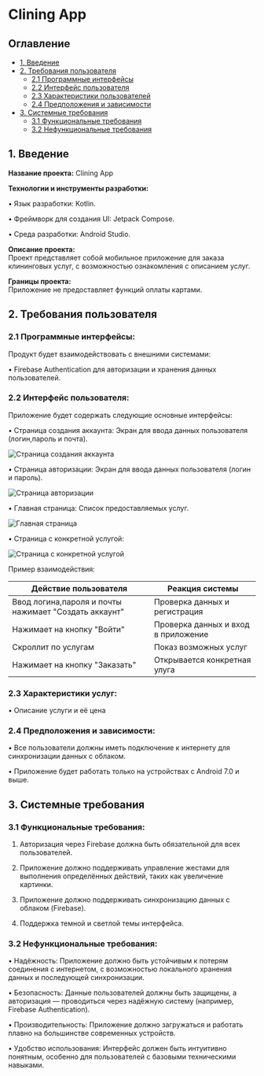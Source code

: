# Clining App

## **Оглавление**
- [1. Введение](#intro)
- [2. Требования пользователя](#user_requirements)
  - [2.1 Программные интерфейсы](#interfaces)
  - [2.2 Интерфейс пользователя](#ui)
  - [2.3 Характеристики пользователей](#user_characteristics)
  - [2.4 Предположения и зависимости](#assumptions)
- [3. Системные требования](#system_requirements)
  - [3.1 Функциональные требования](#functional_requirements)
  - [3.2 Нефункциональные требования](#non_functional_requirements)

<a name="intro"></a>
## **1. Введение**

**Название проекта:** Clining App

**Технологии и инструменты разработки:**

•	Язык разработки: Kotlin.

•	Фреймворк для создания UI: Jetpack Compose.

•	Среда разработки: Android Studio.

**Описание проекта:**  
Проект представляет собой мобильное приложение для заказа клининговых услуг, с возможностью ознакомления с описанием услуг.

**Границы проекта:**  
Приложение не предоставляет функций оплаты картами.

<a name="user_requirements"></a>
## **2. Требования пользователя**

<a name="interfaces"></a>
### **2.1 Программные интерфейсы:**

Продукт будет взаимодействовать с внешними системами:

•	Firebase Authentication для авторизации и хранения данных пользователей.

<a name="ui"></a>
### **2.2 Интерфейс пользователя:**

Приложение будет содержать следующие основные интерфейсы:

• Страница создания аккаунта: Экран для ввода данных пользователя (логин,пароль и почта).

 ![Страница создания аккаунта](mocaps/CreateAcc.png)

• Страница авторизации: Экран для ввода данных пользователя (логин и пароль).
  
  ![Страница авторизации](mocaps/Authorize.png)

• Главная страница: Список предоставляемых услуг.
  
  ![Главная страница](mocaps/MainServices.png)

• Страница с конкретной услугой: 
  
  ![Страница с конкретной услугой](mocaps/CurrentService.png)

Пример взаимодействия:

| Действие пользователя                                | Реакция системы                                                |
|------------------------------------------------------|----------------------------------------------------------------|
| Ввод логина,пароля и почты нажимает "Создать аккаунт"| Проверка данных и регистрация                                  |
| Нажимает на кнопку "Войти"                           |  Проверка данных и вход в приложение                           |
| Скроллит по услугам                                  |  Показ возможных услуг                                         |
| Нажимает на кнопку "Заказать"                        | Открывается конкретная улуга                                   |

<a name="user_characteristics"></a>
### **2.3 Характеристики услуг:**

•	Описание услуги и её цена

<a name="assumptions"></a>
### **2.4 Предположения и зависимости:**

•	Все пользователи должны иметь подключение к интернету для синхронизации данных с облаком.

•	Приложение будет работать только на устройствах с Android 7.0 и выше.

<a name="system_requirements"></a>
## **3. Системные требования**

<a name="functional_requirements"></a>
### **3.1 Функциональные требования:**
	
1.	Авторизация через Firebase должна быть обязательной для всех пользователей.
	
2.	Приложение должно поддерживать управление жестами для выполнения определённых действий, таких как увеличение картинки.
   
3.	Приложение должно поддерживать синхронизацию данных с облаком (Firebase).

4.	Поддержка темной и светлой темы интерфейса.

<a name="non_functional_requirements"></a>
### **3.2 Нефункциональные требования:**

•	Надёжность: Приложение должно быть устойчивым к потерям соединения с интернетом, с возможностью локального хранения данных и последующей синхронизации.

•	Безопасность: Данные пользователей должны быть защищены, а авторизация — проводиться через надёжную систему (например, Firebase Authentication).

•	Производительность: Приложение должно загружаться и работать плавно на большинстве современных устройств.

•	Удобство использования: Интерфейс должен быть интуитивно понятным, особенно для пользователей с базовыми техническими навыками.
